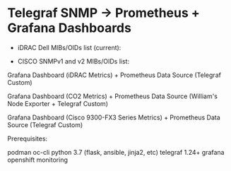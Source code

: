 # Telegraf SNMP -> Prometheus + Grafana Dashboards

- iDRAC Dell MIBs/OIDs list (current):

- CISCO SNMPv1 and v2 MIBs/OIDs list:


Grafana Dashboard (iDRAC Metrics) + Prometheus Data Source (Telegraf Custom)

Grafana Dashboard (CO2 Metrics) + Prometheus Data Source (William's Node Exporter + Telegraf Custom)

Grafana Dashboard (Cisco 9300-FX3 Series Metrics) + Prometheus Data Source (Telegraf Custom)

Prerequisites:

podman
oc-cli
python 3.7 (flask, ansible, jinja2, etc)
telegraf 1.24+
grafana
openshift monitoring
